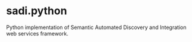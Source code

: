 sadi.python
===========

Python implementation of Semantic Automated Discovery and Integration web services framework.